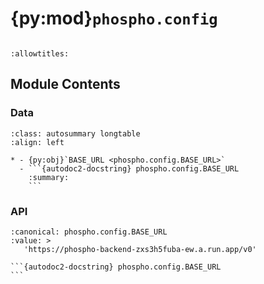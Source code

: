 # {py:mod}`phospho.config`

```{py:module} phospho.config
```

```{autodoc2-docstring} phospho.config
:allowtitles:
```

## Module Contents

### Data

````{list-table}
:class: autosummary longtable
:align: left

* - {py:obj}`BASE_URL <phospho.config.BASE_URL>`
  - ```{autodoc2-docstring} phospho.config.BASE_URL
    :summary:
    ```
````

### API

````{py:data} BASE_URL
:canonical: phospho.config.BASE_URL
:value: >
   'https://phospho-backend-zxs3h5fuba-ew.a.run.app/v0'

```{autodoc2-docstring} phospho.config.BASE_URL
```

````
